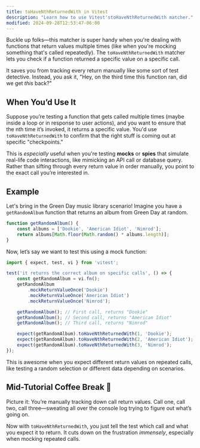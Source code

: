 ```yaml
---
title: toHaveNthReturnedWith in Vitest
description: "Learn how to use Vitest'stoHaveNthReturnedWith matcher."
modified: 2024-09-28T12:53:47-06:00
---
```


Buckle up folks—this matcher is super handy when you're dealing with functions that return values multiple times (like when you're mocking something that's called repeatedly). The `toHaveNthReturnedWith` matcher lets you check if a function returned a specific value on a specific call.

It saves you from tracking every return manually like some sort of test detective. Instead, you ask it, "Hey, on the third time this function ran, did we get _this_ back?"

## When You’d Use It

Suppose you’re testing a function that gets called multiple times (maybe inside a loop or in response to user actions), and you want to ensure that the nth time it’s invoked, it returns a specific value. You'd use `toHaveNthReturnedWith` to confirm that the right stuff is coming out at specific "checkpoints."

This is _especially_ useful when you're testing **mocks** or **spies** that simulate real-life code interactions, like mimicking an API call or database query. Rather than sifting through every return value in order manually, you point to the exact call you’re interested in.

## Example

Let's bring in the Green Day music library scenario! Imagine you have a `getRandomAlbum` function that returns an album from Green Day at random.

```javascript
function getRandomAlbum() {
	const albums = ['Dookie', 'American Idiot', 'Nimrod'];
	return albums[Math.floor(Math.random() * albums.length)];
}
```

Now, let’s say we want to test this using a mock function:

```javascript
import { expect, test, vi } from 'vitest';

test('it returns the correct album on specific calls', () => {
	const getRandomAlbum = vi.fn();
	getRandomAlbum
		.mockReturnValueOnce('Dookie')
		.mockReturnValueOnce('American Idiot')
		.mockReturnValueOnce('Nimrod');

	getRandomAlbum(); // First call, returns "Dookie"
	getRandomAlbum(); // Second call, returns "American Idiot"
	getRandomAlbum(); // Third call, returns "Nimrod"

	expect(getRandomAlbum).toHaveNthReturnedWith(1, 'Dookie');
	expect(getRandomAlbum).toHaveNthReturnedWith(2, 'American Idiot');
	expect(getRandomAlbum).toHaveNthReturnedWith(3, 'Nimrod');
});
```

This is awesome when you expect different return values on repeated calls, like testing a random selection or different data depending on scenarios.

## Mid-Tutorial Coffee Break 🤔

Picture it: You’re manually tracking down call return values. Call one, call two, call three—sweating all over the console log trying to figure out what’s going on.

Now with `toHaveNthReturnedWith`, you just tell the test which call and what you expect it to return. It cuts down on the frustration _immensely_, especially when mocking repeated calls.
